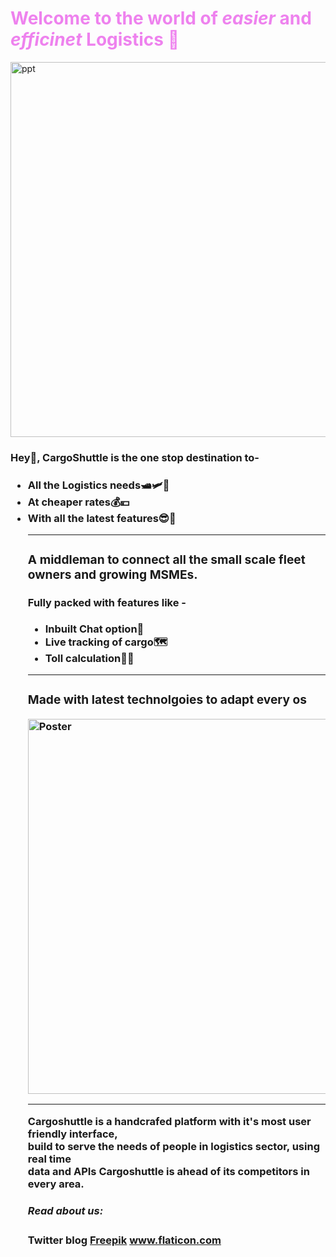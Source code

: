 <h1> <font color="violet">Welcome to the world of <b><em>easier</em></b> and <b><em>efficinet</em></b> Logistics 🚚</font></h1>
<a href="https://ibb.co/ZMP8vYj"><img src="https://i.ibb.co/NyPjfmv/ppt.png" alt="ppt" border="0" width="600px"></a>
<h3>Hey👋, CargoShuttle is the one stop destination to-<h3>
<ul>
  <li>All the Logistics needs🛥🛩🚃</li>
  <li>At cheaper rates💰💴</li>
  <li>With all the latest features😎🤩</li>
<hr color="red">
<h3>A middleman to connect all the small scale fleet owners and growing MSMEs.</h3>
<h4>Fully packed with features like -</h4> 
<ul type="disc">
  <li>Inbuilt Chat option📱</li>
  <li>Live tracking of cargo🗺</li>
  <li>Toll calculation🚥🚏</li>
</ul>
<hr>
<h3>Made with latest technolgoies to adapt every os</h3>
<a href="https://ibb.co/FJrpw9p"><img src="https://i.ibb.co/MpvdVbd/Poster.png" alt="Poster" border="0" width="600"></a>
<hr>
<p>Cargoshuttle is a handcrafed platform with it's most user friendly interface, 
<br>build to serve the needs of people in logistics sector, using real time 
<br>data and APIs Cargoshuttle is ahead of its competitors in every area.</p>
<h5>Read about us:</h5>
<div>Twitter blog <a href="https://twitter.com/cargo_shuttle" title="Freepik">Freepik</a>  <a href="https://www.flaticon.com/" title="Flaticon">www.flaticon.com</a></div>
